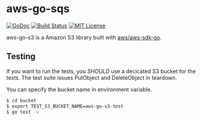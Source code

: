 # aws-go-sqs

[![GoDoc](http://img.shields.io/badge/godoc-reference-blue.svg)](http://godoc.org/github.com/nabeken/aws-go-s3/queue)
[![Build Status](https://img.shields.io/travis/nabeken/aws-go-s3/master.svg)](https://travis-ci.org/nabeken/aws-go-s3)
[![MIT License](http://img.shields.io/badge/license-MIT-blue.svg)](https://github.com/nabeken/aws-go-s3/blob/master/LICENSE)

aws-go-s3 is a Amazon S3 library built with [aws/aws-sdk-go](https://github.com/aws/aws-sdk-go).

## Testing

If you want to run the tests, you *SHOULD* use a decicated S3 bucket for the tests.
The test suite issues PutObject and DeleteObject in teardown.

You can specify the bucket name in environment variable.

```sh
$ cd bucket
$ export TEST_S3_BUCKET_NAME=aws-go-s3-test
$ go test -v
```
